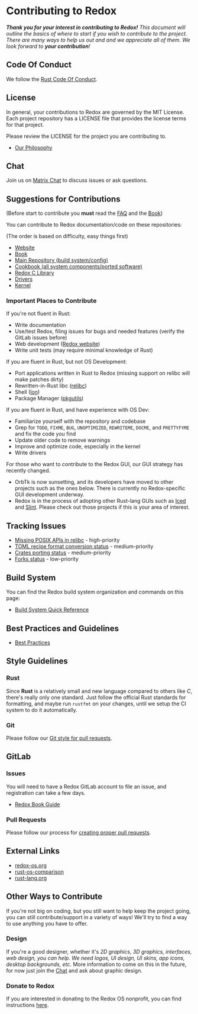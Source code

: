 # Contributing to Redox

_**Thank you for your interest in contributing to Redox!** This document will outline the basics of where to start if you wish to contribute to the project. There are many ways to help us out and and we appreciate all of them. We look forward to **your contribution**!_

## Code Of Conduct

We follow the [Rust Code Of Conduct](https://www.rust-lang.org/policies/code-of-conduct).

## License

In general, your contributions to Redox are governed by the MIT License. Each project repository has a LICENSE file that provides the license terms for that project.

Please review the LICENSE for the project you are contributing to.

- [Our Philosophy](https://doc.redox-os.org/book/ch01-02-philosophy.html)

## Chat

Join us on [Matrix Chat](https://doc.redox-os.org/book/ch13-01-chat.html) to discuss issues or ask questions.

## Suggestions for Contributions

(Before start to contribute you **must** read the [FAQ](https://www.redox-os.org/faq/) and the [Book](https://doc.redox-os.org/book/))

You can contribute to Redox documentation/code on these repositories:

(The order is based on difficulty, easy things first)

- [Website](https://gitlab.redox-os.org/redox-os/website)
- [Book](https://gitlab.redox-os.org/redox-os/book)
- [Main Repository (build system/config)](https://gitlab.redox-os.org/redox-os/redox)
- [Cookbook (all system components/ported software)](https://gitlab.redox-os.org/redox-os/cookbook)
- [Redox C Library](https://gitlab.redox-os.org/redox-os/relibc)
- [Drivers](https://gitlab.redox-os.org/redox-os/drivers)
- [Kernel](https://gitlab.redox-os.org/redox-os/kernel)

### Important Places to Contribute

If you're not fluent in Rust:

 - Write documentation
 - Use/test Redox, filing issues for bugs and needed features (verify the GitLab issues before)
 - Web development ([Redox website](https://gitlab.redox-os.org/redox-os/website))
 - Write unit tests (may require minimal knowledge of Rust)

If you are fluent in Rust, but not OS Development:

 - Port applications written in Rust to Redox (missing support on relibc will make patches dirty)
 - Rewritten-in-Rust libc ([relibc](https://gitlab.redox-os.org/redox-os/relibc))
 - Shell ([Ion](https://gitlab.redox-os.org/redox-os/ion))
 - Package Manager ([pkgutils](https://gitlab.redox-os.org/redox-os/pkgutils))

If you are fluent in Rust, and have experience with OS Dev:

 - Familiarize yourself with the repository and codebase
 - Grep for `TODO`, `FIXME`, `BUG`, `UNOPTIMIZED`, `REWRITEME`, `DOCME`, and `PRETTYFYME` and fix the code you find
 - Update older code to remove warnings
 - Improve and optimize code, especially in the kernel
 - Write drivers

For those who want to contribute to the Redox GUI, our GUI strategy has recently changed.

 - OrbTk is now sunsetting, and its developers have moved to other projects such as the ones below. There is currently no Redox-specific GUI development underway.
 - Redox is in the process of adopting other Rust-lang GUIs such as [Iced](https://iced.rs) and [Slint](https://slint-ui.com/). Please check out those projects if this is your area of interest.

## Tracking Issues

- [Missing POSIX APIs in relibc](https://gitlab.redox-os.org/redox-os/relibc/-/issues/173) - high-priority
- [TOML recipe format conversion status](https://gitlab.redox-os.org/redox-os/cookbook/-/issues/174) - medium-priority
- [Crates porting status](https://gitlab.redox-os.org/redox-os/redox/-/issues/1378) - medium-priority
- [Forks status](https://gitlab.redox-os.org/redox-os/redox/-/issues/1380) - low-priority

## Build System

You can find the Redox build system organization and commands on this page:

- [Build System Quick Reference](https://doc.redox-os.org/book/ch08-06-build-system-reference.html)

## Best Practices and Guidelines

- [Best Practices](https://doc.redox-os.org/book/ch11-00-best-practices.html)

## Style Guidelines

### Rust

Since **Rust** is a relatively small and new language compared to others like _C_, there's really only one standard. Just follow the official Rust standards for formatting, and maybe run `rustfmt` on your changes, until we setup the CI system to do it automatically.

### Git

Please follow our [Git style for pull requests](https://doc.redox-os.org/book/ch12-04-creating-proper-pull-requests.html).

## GitLab

### Issues

You will need to have a Redox GitLab account to file an issue, and registration can take a few days.

- [Redox Book Guide](https://doc.redox-os.org/book/ch12-05-issues.html)

### Pull Requests

Please follow our process for [creating proper pull requests](https://doc.redox-os.org/book/ch12-04-creating-proper-pull-requests.html).


## External Links

- [redox-os.org](https://redox-os.org)
- [rust-os-comparison](https://github.com/flosse/rust-os-comparison)
- [rust-lang.org](http://rust-lang.org)

## Other Ways to Contribute

If you're not big on coding, but you still want to help keep the project going, you can still contribute/support in a variety of ways! We'll try to find a way to use anything you have to offer. 

### Design

If you're a good designer, whether it's _2D graphics, 3D graphics, interfaces, web design, you can help. We need logos, UI design, UI skins, app icons, desktop backgrounds, etc_. More information to come on this in the future, for now just join the [Chat](https://doc.redox-os.org/book/ch13-01-chat.html) and ask about graphic design.

### Donate to Redox

If you are interested in donating to the Redox OS nonprofit, you can find instructions [here](https://www.redox-os.org/donate/).
